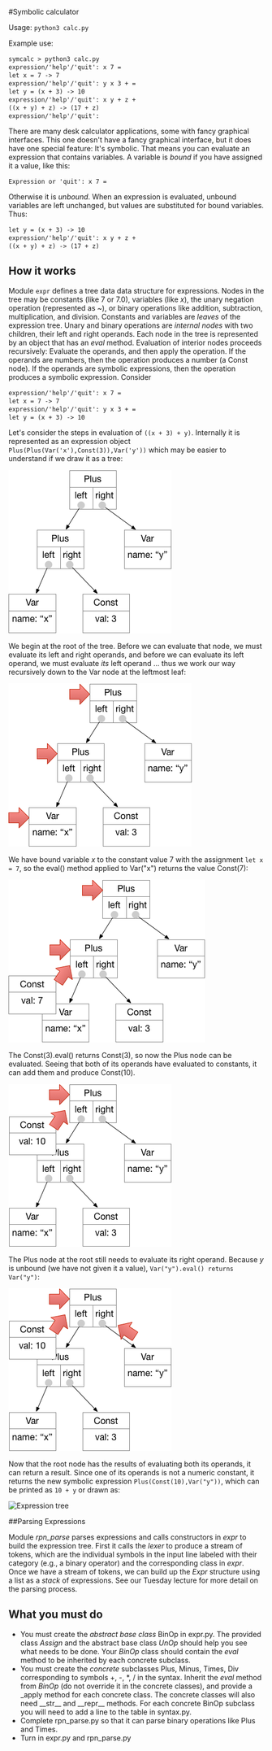 #Symbolic calculator

Usage:  ```python3 calc.py```

Example use: 

```
symcalc > python3 calc.py 
expression/'help'/'quit': x 7 =
let x = 7 -> 7
expression/'help'/'quit': y x 3 + =
let y = (x + 3) -> 10
expression/'help'/'quit': x y + z +
((x + y) + z) -> (17 + z)
expression/'help'/'quit': 
```

There are many desk calculator applications, some with fancy graphical interfaces.  This one doesn't have a fancy graphical interface, but it does have one special feature:  It's symbolic.  That means you can evaluate an expression that contains variables.  A variable is *bound* if you have assigned it a value, like this: 

```
Expression or 'quit': x 7 =
```

Otherwise it is *unbound*.  When an expression is evaluated, unbound variables are left unchanged, but values are substituted for bound variables.  Thus: 

```
let y = (x + 3) -> 10
expression/'help'/'quit': x y + z +
((x + y) + z) -> (17 + z)
```

## How it works

Module ```expr``` defines a tree data data structure for expressions.  Nodes in the tree may be constants (like 7 or 7.0), variables (like *x*), the unary negation operation (represented as *~*), or binary operations like addition, subtraction, multiplication, and division.  Constants and variables are *leaves* of the expression tree.  Unary and binary operations are *internal nodes* with two children, their left and right operands.  Each node in the tree is represented by an object that has an *eval* method.   Evaluation of interior nodes proceeds recursively:  Evaluate the operands, and then apply the operation.  If the operands are numbers, then the operation produces a number (a Const node).  If the operands are symbolic expressions, then the operation produces a symbolic expression.  Consider 

```
expression/'help'/'quit': x 7 =
let x = 7 -> 7
expression/'help'/'quit': y x 3 + =
let y = (x + 3) -> 10
```

Let's consider the steps in evaluation 
of ```((x + 3) + y)```.
Internally it is represented as an expression 
object ```Plus(Plus(Var('x'),Const(3)),Var('y'))```
which may be easier to understand if we draw it as a tree: 

![Expression tree](doc/img/expr-eval-0.png)

We begin at the root of the tree. Before we can evaluate that node, we must evaluate its left and right operands, and before we can evaluate its left operand, we must evaluate *its* left operand ... thus we work our way recursively down to the Var node at the leftmost leaf: 

![Expression tree](doc/img/expr-eval-1.png)

We have bound variable *x* to the constant value 7 with the assignment ```let x = 7```, so the eval() method applied to Var("x") returns the value Const(7): 

![Expression tree](doc/img/expr-eval-2.png)

The Const(3).eval() returns Const(3), so now the Plus node can be evaluated.  Seeing that both of its operands have evaluated to constants, it can add them and produce Const(10). 

![Expression tree](doc/img/expr-eval-3.png)

The Plus node at the root still needs to evaluate its right operand.  Because *y* is unbound (we have not given it a value),  ```Var("y").eval() returns Var("y")```:

![Expression tree](doc/img/expr-eval-4.png)

Now that the root node has the results of evaluating both its operands, it can return a result.  Since one of its operands is not a numeric constant, it returns the new symbolic expression ```Plus(Const(10),Var("y"))```, which can be printed as
```10 + y``` or drawn as:

 ![Expression tree](doc/img/expr-eval-5.png)
 
##Parsing Expressions

Module *rpn_parse* parses expressions and calls constructors in *expr* to build the expression tree. 
First it calls the *lexer* to produce a stream of tokens, which are the individual symbols in the input line labeled with their category (e.g., a binary operator) and the corresponding class in *expr*.  
Once we have a stream of tokens, we can build up the *Expr* structure using a list as a *stack* of expressions.  See our Tuesday lecture for more detail on the parsing process. 


## What you must do

* You must create the *abstract base class* BinOp in expr.py.  The provided class *Assign* and the abstract base class *UnOp* should help you see what needs to be done.  Your *BinOp* class should contain the *eval* method to be inherited by each concrete subclass. 
* You must create the *concrete* subclasses Plus, Minus, Times, Div corresponding to symbols +, -, \*, / in the syntax.  Inherit the *eval* method from *BinOp* (do not override it in the concrete classes), and provide a _apply method for each concrete class.  The concrete classes will also need \_\_str\_\_ and \_\_repr\_\_ methods. For each concrete BinOp subclass you will need to add a line to the table in syntax.py.
* Complete rpn_parse.py so that it can parse binary operations like Plus and Times.  
* Turn in expr.py and rpn_parse.py








